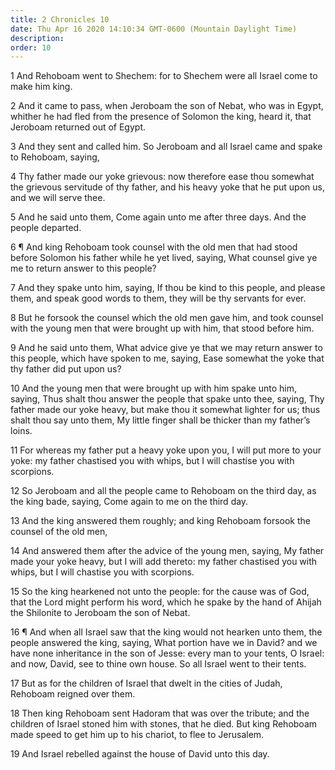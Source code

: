 ```yaml
---
title: 2 Chronicles 10
date: Thu Apr 16 2020 14:10:34 GMT-0600 (Mountain Daylight Time)
description: 
order: 10
---
```


<p>
  1 And Rehoboam went to Shechem: for to Shechem were all Israel come to make
  him king.
</p>
<p>
  2 And it came to pass, when Jeroboam the son of Nebat, who was in Egypt,
  whither he had fled from the presence of Solomon the king, heard it, that
  Jeroboam returned out of Egypt.
</p>
<p>
  3 And they sent and called him. So Jeroboam and all Israel came and spake to
  Rehoboam, saying,
</p>
<p>
  4 Thy father made our yoke grievous: now therefore ease thou somewhat the
  grievous servitude of thy father, and his heavy yoke that he put upon us, and
  we will serve thee.
</p>
<p>
  5 And he said unto them, Come again unto me after three days. And the people
  departed.
</p>
<p>
  6 &#xB6; And king Rehoboam took counsel with the old men that had stood before
  Solomon his father while he yet lived, saying, What counsel give ye me to
  return answer to this people?
</p>
<p>
  7 And they spake unto him, saying, If thou be kind to this people, and please
  them, and speak good words to them, they will be thy servants for ever.
</p>
<p>
  8 But he forsook the counsel which the old men gave him, and took counsel with
  the young men that were brought up with him, that stood before him.
</p>
<p>
  9 And he said unto them, What advice give ye that we may return answer to this
  people, which have spoken to me, saying, Ease somewhat the yoke that thy
  father did put upon us?
</p>
<p>
  10 And the young men that were brought up with him spake unto him, saying,
  Thus shalt thou answer the people that spake unto thee, saying, Thy father
  made our yoke heavy, but make thou it somewhat lighter for us; thus shalt thou
  say unto them, My little finger shall be thicker than my father&#x2019;s
  loins.
</p>
<p>
  11 For whereas my father put a heavy yoke upon you, I will put more to your
  yoke: my father chastised you with whips, but I will chastise you with
  scorpions.
</p>
<p>
  12 So Jeroboam and all the people came to Rehoboam on the third day, as the
  king bade, saying, Come again to me on the third day.
</p>
<p>
  13 And the king answered them roughly; and king Rehoboam forsook the counsel
  of the old men,
</p>
<p>
  14 And answered them after the advice of the young men, saying, My father made
  your yoke heavy, but I will add thereto: my father chastised you with whips,
  but I will chastise you with scorpions.
</p>
<p>
  15 So the king hearkened not unto the people: for the cause was of God, that
  the Lord might perform his word, which he spake by the hand of Ahijah the
  Shilonite to Jeroboam the son of Nebat.
</p>
<p>
  16 &#xB6; And when all Israel saw that the king would not hearken unto them,
  the people answered the king, saying, What portion have we in David? and we
  have none inheritance in the son of Jesse: every man to your tents, O Israel:
  and now, David, see to thine own house. So all Israel went to their tents.
</p>
<p>
  17 But as for the children of Israel that dwelt in the cities of Judah,
  Rehoboam reigned over them.
</p>
<p>
  18 Then king Rehoboam sent Hadoram that was over the tribute; and the children
  of Israel stoned him with stones, that he died. But king Rehoboam made speed
  to get him up to his chariot, to flee to Jerusalem.
</p>
<p>19 And Israel rebelled against the house of David unto this day.</p>
